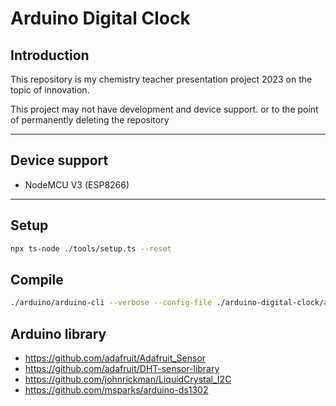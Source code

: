 # Arduino Digital Clock

## Introduction
This repository is my chemistry teacher presentation project 2023 on the topic of innovation.

This project may not have development and device support. or to the point of permanently deleting the repository

---

## Device support
- NodeMCU V3 (ESP8266)

---

## Setup
```sh
npx ts-node ./tools/setup.ts --reset
```

## Compile
```sh
./arduino/arduino-cli --verbose --config-file ./arduino-digital-clock/arduino-cli.yaml compile --fqbn esp8266:esp8266:nodemcuv2 --build-path ./build/arduino-digital-clock arduino-digital-clock
```

## Arduino library
- https://github.com/adafruit/Adafruit_Sensor
- https://github.com/adafruit/DHT-sensor-library
- https://github.com/johnrickman/LiquidCrystal_I2C
- https://github.com/msparks/arduino-ds1302
